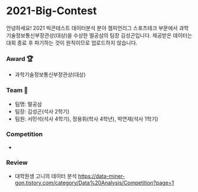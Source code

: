 # 2021-Big-Contest
안녕하세요!
2021 빅콘테스트 데이터분석 분야 챔피언리그 스포츠테크 부문에서 과학기술정보통신부장관상(대상)을 수상한 떨공삼의 팀장 김성곤입니다.
제공받은 데이터는 대회 종료 후 파기하는 것이 원칙이므로 업로드하지 않습니다.

### Award 🏆
* 과학기술정보통신부장관상(대상)

### Team 🤝
* 팀명: 떨공삼
* 팀장: 김성곤(석사 2학기)
* 팀원: 서민석(석사 4학기), 정용휘(학사 4학년), 박연재(석사 1학기)

### Competition
* 

### Review
* 대학원생 고니의 데이터 분석 https://data-miner-gon.tistory.com/category/Data%20Analysis/Competition?page=1
